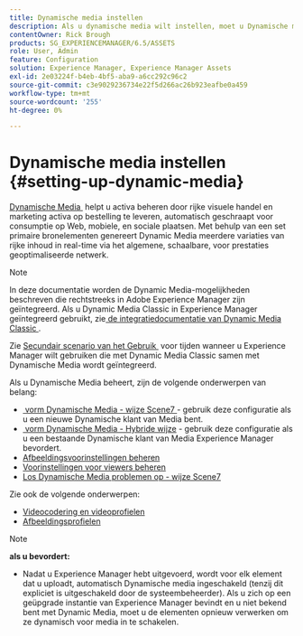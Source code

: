 ```yaml
---
title: Dynamische media instellen
description: Als u dynamische media wilt instellen, moet u Dynamische media configureren en voorinstellingen voor afbeeldingen en viewers beheren.
contentOwner: Rick Brough
products: SG_EXPERIENCEMANAGER/6.5/ASSETS
role: User, Admin
feature: Configuration
solution: Experience Manager, Experience Manager Assets
exl-id: 2e03224f-b4eb-4bf5-aba9-a6cc292c96c2
source-git-commit: c3e9029236734e22f5d266ac26b923eafbe0a459
workflow-type: tm+mt
source-wordcount: '255'
ht-degree: 0%

---
```


# Dynamische media instellen {#setting-up-dynamic-media}

[&#x200B; Dynamische Media &#x200B;](https://business.adobe.com/nl/products/experience-manager/assets/dynamic-media.html) helpt u activa beheren door rijke visuele handel en marketing activa op bestelling te leveren, automatisch geschraapt voor consumptie op Web, mobiele, en sociale plaatsen. Met behulp van een set primaire bronelementen genereert Dynamic Media meerdere variaties van rijke inhoud in real-time via het algemene, schaalbare, voor prestaties geoptimaliseerde netwerk.

>[!NOTE]
>
>In deze documentatie worden de Dynamic Media-mogelijkheden beschreven die rechtstreeks in Adobe Experience Manager zijn geïntegreerd. Als u Dynamic Media Classic in Experience Manager geïntegreerd gebruikt, zie [&#x200B; de integratiedocumentatie van Dynamic Media Classic &#x200B;](/help/sites-administering/scene7.md).
>
>Zie [&#x200B; Secundair scenario van het Gebruik &#x200B;](/help/sites-administering/scene7.md#dual-use-scenario) voor tijden wanneer u Experience Manager wilt gebruiken die met Dynamic Media Classic samen met Dynamische Media wordt geïntegreerd.

Als u Dynamische Media beheert, zijn de volgende onderwerpen van belang:

* [&#x200B; vorm Dynamische Media - wijze Scene7 &#x200B;](config-dms7.md) - gebruik deze configuratie als u een nieuwe Dynamische klant van Media bent.
* [&#x200B; vorm Dynamische Media - Hybride wijze &#x200B;](config-dynamic.md) - gebruik deze configuratie als u een bestaande Dynamische klant van Media Experience Manager bevordert.
* [Afbeeldingsvoorinstellingen beheren](managing-image-presets.md)
* [Voorinstellingen voor viewers beheren](managing-viewer-presets.md)
* [Los Dynamische Media problemen op - wijze Scene7](troubleshoot-dms7.md)

Zie ook de volgende onderwerpen:

* [Videocodering en videoprofielen](video-profiles.md)
* [Afbeeldingsprofielen](image-profiles.md)

>[!NOTE]
>
>**als u bevordert:**
>
>* Nadat u Experience Manager hebt uitgevoerd, wordt voor elk element dat u uploadt, automatisch Dynamische media ingeschakeld (tenzij dit expliciet is uitgeschakeld door de systeembeheerder). Als u zich op een geüpgrade instantie van Experience Manager bevindt en u niet bekend bent met Dynamic Media, moet u de elementen opnieuw verwerken om ze dynamisch voor media in te schakelen.
